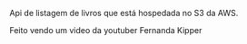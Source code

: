 Api de listagem de livros que está hospedada no S3 da AWS.

Feito vendo um video da youtuber Fernanda Kipper
